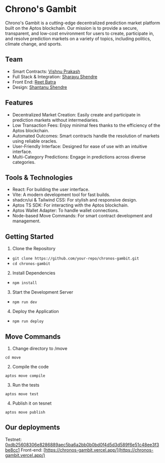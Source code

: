 # Chrono's Gambit
Chrono's Gambit is a cutting-edge decentralized prediction market platform built on the Aptos blockchain. Our mission is to provide a secure, transparent, and low-cost environment for users to create, participate in, and resolve prediction markets on a variety of topics, including politics, climate change, and sports.

## Team
- Smart Contracts: [Vishnu Prakash](https://github.com/merkle-groot)
- Full Stack & Integration: [Sharayu Shendre](https://github.com/quaintrelle7)
- Front End: [Reet Batra](https://github.com/reetbatra)
- Design: [Shantanu Shendre](https://github.com/Shan-7)

## Features
- Decentralized Market Creation: Easily create and participate in prediction markets without intermediaries.
- Low Transaction Fees: Enjoy minimal fees thanks to the efficiency of the Aptos blockchain.
- Automated Outcomes: Smart contracts handle the resolution of markets using reliable oracles.
- User-Friendly Interface: Designed for ease of use with an intuitive interface.
- Multi-Category Predictions: Engage in predictions across diverse categories.

## Tools & Technologies
- React: For building the user interface.
- Vite: A modern development tool for fast builds.
- shadcn/ui & Tailwind CSS: For stylish and responsive design.
- Aptos TS SDK: For interacting with the Aptos blockchain.
- Aptos Wallet Adapter: To handle wallet connections.
- Node-based Move Commands: For smart contract development and management.

## Getting Started
1. Clone the Repository
- `git clone https://github.com/your-repo/chronos-gambit.git`
- `cd chronos-gambit`

2. Install Dependencies

- `npm install`

3. Start the Development Server
- `npm run dev`
4. Deploy the Application

- `npm run deploy`

## Move Commands
1. Change directory to /move
```
cd move
```
2. Compile the code
```
aptos move compile
```
3. Run the tests
```
aptos move test
```
4. Publish it on tesnet
```
aptos move publish
```

## Our deployments
Testnet: [0xdb25608306e8286889aec5ba6a2bb0b0bd0f4d5d3d589f6e51c48ee3f3be8cc1](https://explorer.aptoslabs.com/account/0xdb25608306e8286889aec5ba6a2bb0b0bd0f4d5d3d589f6e51c48ee3f3be8cc1?network=testnet)
Front-end: [https://chronos-gambit.vercel.app/](https://chronos-gambit.vercel.app/)
